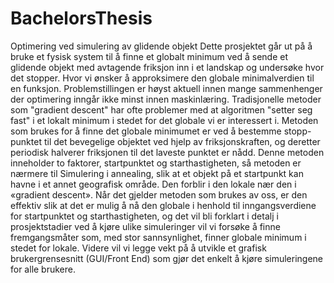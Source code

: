 # BachelorsThesis
 Optimering ved simulering av glidende objekt
 Dette prosjektet går ut på å bruke et fysisk system til å finne et globalt minimum ved å sende et glidende objekt med avtagende friksjon inn i et landskap og undersøke hvor det stopper. Hvor vi ønsker å approksimere den globale minimalverdien til en funksjon. Problemstillingen er høyst aktuell innen mange sammenhenger der optimering inngår ikke minst innen maskinlæring. Tradisjonelle metoder som "gradient descent" har ofte problemer med at algoritmen "setter seg fast" i et lokalt minimum i stedet for det globale vi er interessert i.
Metoden som brukes for å finne det globale minimumet er ved å bestemme stopp-punktet til det bevegelige objektet ved hjelp av friksjonskraften, og deretter periodisk halverer friksjonen til det laveste punktet er nådd. Denne metoden inneholder to faktorer, startpunktet og starthastigheten, så metoden er nærmere til Simulering i annealing, slik at et objekt på et startpunkt kan havne i et annet geografisk område. Den forblir i den lokale nær den i «gradient descent». Når det gjelder metoden som brukes av oss, er den effektiv slik at det er mulig å nå den globale i henhold til inngangsverdiene for startpunktet og starthastigheten, og det vil bli forklart i detalj i prosjektstadier ved å kjøre ulike simuleringer vil vi forsøke å finne fremgangsmåter som, med stor sannsynlighet, finner globale minimum i stedet for lokale. Videre vil vi legge vekt på å utvikle et grafisk brukergrensesnitt (GUI/Front End) som gjør det enkelt å kjøre simuleringene for alle brukere.
